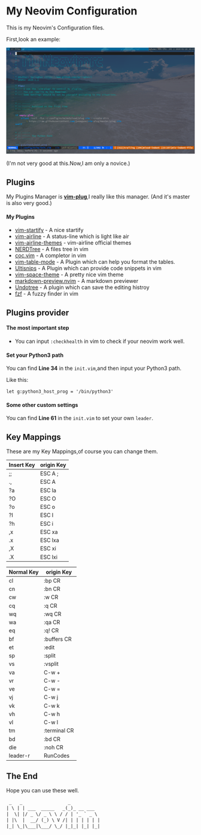 # My Neovim Configuration

This is my Neovim's Configuration files.

First,look an example:

![TheExample](./demo.png)

(I'm not very good at this.Now,I am only a novice.)

## Plugins

My Plugins Manager is **[vim-plug](https://github.com/junegunn/vim-plug)**,I really like this manager. (And it's master is also very good.)

#### My Plugins

- [vim-startify](https://github.com/mhinz/vim-startify) - A nice startify
- [vim-airline](https://github.com/vim-airline/vim-airline) - A status-line which is light like air
- [vim-airline-themes](https://github.com/vim-airline/vim-airline-themes) - vim-airline official themes
- [NERDTree](https://github.com/scrooloose/nerdtree) - A files tree in vim
- [coc.vim](https://github.com/neoclide/coc.vim) - A completor in vim
- [vim-table-mode](https://github.com/dhruvasagar/vim-table-mode) - A Plugin which can help you format the tables.
- [Ultisnips](https://github.com/SirVer/ultisnips) - A Plugin which can provide code snippets in vim
- [vim-space-theme](https://github.com/liuchengxu/space-vim-theme) - A pretty nice vim theme
- [markdown-preview.nvim](https://github.com/iamcco/markdown-preview.nvim) - A markdown previewer
- [Undotree](https://github.com/mbbill/undotree) - A plugin which can save the editing histroy
- [fzf](https://github.com/junegunn/fzf) - A fuzzy finder in vim


## Plugins provider

#### The most important step

- You can input `:checkhealth` in vim to check if your neovim work well.

#### Set your Python3 path

You can find __Line 34__ in the `init.vim`,and then input your Python3 path.

Like this:
```vim
let g:python3_host_prog = '/bin/python3'
```

#### Some other custom settings

You can find __Line 61__ in the `init.vim` to set your own `leader`.


## Key Mappings

These are my Key Mappings,of course you can change them.

| Insert Key | origin Key |
|------------|------------|
| ;;         | ESC A ;    |
| .,         | ESC A      |
| ?a         | ESC la     |
| ?O         | ESC O      |
| ?o         | ESC o      |
| ?I         | ESC I      |
| ?h         | ESC i      |
| ,x         | ESC xa     |
| .x         | ESC lxa    |
| ,X         | ESC xi     |
| .X         | ESC lxi    |

| Normal Key | origin Key   |
|------------|--------------|
| cl         | :bp CR       |
| cn         | :bn CR       |
| cw         | :w CR        |
| cq         | :q CR        |
| wq         | :wq CR       |
| wa         | :qa CR       |
| eq         | :q! CR       |
| bf         | :buffers CR  |
| et         | :edit        |
| sp         | :split       |
| vs         | :vsplit      |
| va         | C-w +        |
| vr         | C-w -        |
| ve         | C-w =        |
| vj         | C-w j        |
| vk         | C-w k        |
| vh         | C-w h        |
| vl         | C-w l        |
| tm         | :terminal CR |
| bd         | :bd CR       |
| die        | :noh CR      |
| leader-r   | RunCodes     |


## The End

Hope you can use these well.

```vim
 _   _                 _           
| \ | | ___  _____   _(_)_ __ ___  
|  \| |/ _ \/ _ \ \ / / | '_ ` _ \ 
| |\  |  __/ (_) \ V /| | | | | | |
|_| \_|\___|\___/ \_/ |_|_| |_| |_|
```
